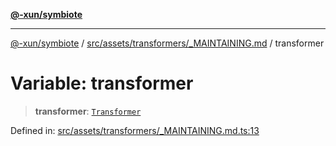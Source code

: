 [**@-xun/symbiote**](../../../../../README.md)

***

[@-xun/symbiote](../../../../../README.md) / [src/assets/transformers/\_MAINTAINING.md](../README.md) / transformer

# Variable: transformer

> **transformer**: [`Transformer`](../../../type-aliases/Transformer.md)

Defined in: [src/assets/transformers/\_MAINTAINING.md.ts:13](https://github.com/Xunnamius/symbiote/blob/6ed00ca6896b0b8cec3f95d250dcb8a4cc24b2a7/src/assets/transformers/_MAINTAINING.md.ts#L13)

